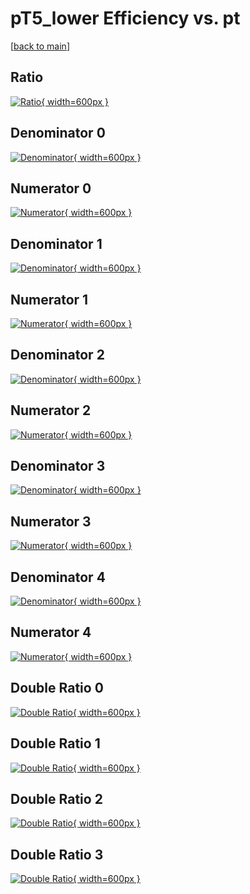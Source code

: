 # pT5_lower Efficiency vs. pt

[[back to main](./)]



## Ratio

[![Ratio](../mtv/var/pT5_lower_vtr_211_1_eff_pt.png){ width=600px }](../mtv/var/pT5_lower_vtr_211_1_eff_pt.pdf)

## Denominator 0

[![Denominator](../mtv/den/pT5_lower_vtr_211_1_eff_pt_den0.png){ width=600px }](../mtv/den/pT5_lower_vtr_211_1_eff_pt_den0.pdf)

## Numerator 0

[![Numerator](../mtv/num/pT5_lower_vtr_211_1_eff_pt_num0.png){ width=600px }](../mtv/num/pT5_lower_vtr_211_1_eff_pt_num0.pdf)

## Denominator 1

[![Denominator](../mtv/den/pT5_lower_vtr_211_1_eff_pt_den1.png){ width=600px }](../mtv/den/pT5_lower_vtr_211_1_eff_pt_den1.pdf)

## Numerator 1

[![Numerator](../mtv/num/pT5_lower_vtr_211_1_eff_pt_num1.png){ width=600px }](../mtv/num/pT5_lower_vtr_211_1_eff_pt_num1.pdf)

## Denominator 2

[![Denominator](../mtv/den/pT5_lower_vtr_211_1_eff_pt_den2.png){ width=600px }](../mtv/den/pT5_lower_vtr_211_1_eff_pt_den2.pdf)

## Numerator 2

[![Numerator](../mtv/num/pT5_lower_vtr_211_1_eff_pt_num2.png){ width=600px }](../mtv/num/pT5_lower_vtr_211_1_eff_pt_num2.pdf)

## Denominator 3

[![Denominator](../mtv/den/pT5_lower_vtr_211_1_eff_pt_den3.png){ width=600px }](../mtv/den/pT5_lower_vtr_211_1_eff_pt_den3.pdf)

## Numerator 3

[![Numerator](../mtv/num/pT5_lower_vtr_211_1_eff_pt_num3.png){ width=600px }](../mtv/num/pT5_lower_vtr_211_1_eff_pt_num3.pdf)

## Denominator 4

[![Denominator](../mtv/den/pT5_lower_vtr_211_1_eff_pt_den4.png){ width=600px }](../mtv/den/pT5_lower_vtr_211_1_eff_pt_den4.pdf)

## Numerator 4

[![Numerator](../mtv/num/pT5_lower_vtr_211_1_eff_pt_num4.png){ width=600px }](../mtv/num/pT5_lower_vtr_211_1_eff_pt_num4.pdf)

## Double Ratio 0

[![Double Ratio](../mtv/ratio/pT5_lower_vtr_211_1_eff_pt_ratio0.png){ width=600px }](../mtv/ratio/pT5_lower_vtr_211_1_eff_pt_ratio0.pdf)

## Double Ratio 1

[![Double Ratio](../mtv/ratio/pT5_lower_vtr_211_1_eff_pt_ratio1.png){ width=600px }](../mtv/ratio/pT5_lower_vtr_211_1_eff_pt_ratio1.pdf)

## Double Ratio 2

[![Double Ratio](../mtv/ratio/pT5_lower_vtr_211_1_eff_pt_ratio2.png){ width=600px }](../mtv/ratio/pT5_lower_vtr_211_1_eff_pt_ratio2.pdf)

## Double Ratio 3

[![Double Ratio](../mtv/ratio/pT5_lower_vtr_211_1_eff_pt_ratio3.png){ width=600px }](../mtv/ratio/pT5_lower_vtr_211_1_eff_pt_ratio3.pdf)

